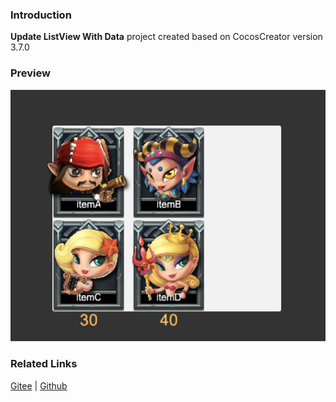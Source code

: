 ### Introduction

**Update ListView With Data** project created based on CocosCreator version 3.7.0

### Preview
![image](../../../image/202203/2022030206.png)

### Related Links
[Gitee](https://gitee.com/mirrors_cocos-creator/demo-ui/tree/v3.0/assets/scene) | [Github](https://github.com/cocos-creator/demo-ui/tree/v3.0/assets/scene)